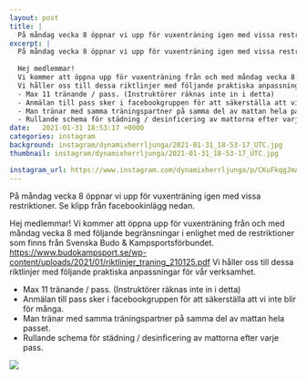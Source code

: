 ```yaml
---
layout: post
title: |
  På måndag vecka 8 öppnar vi upp för vuxenträning igen med vissa restriktioner
excerpt: |
  På måndag vecka 8 öppnar vi upp för vuxenträning igen med vissa restriktioner. Se klipp från facebookinlägg nedan. 
  
  Hej medlemmar!
  Vi kommer att öppna upp för vuxenträning från och med måndag vecka 8 med följande begränsningar i enlighet med de restriktioner som finns från Svenska Budo & Kampsportsförbundet. https://www.budokampsport.se/wp-content/uploads/2021/01/riktlinjer_traning_210125.pdf
  Vi håller oss till dessa riktlinjer med följande praktiska anpassningar för vår verksamhet.
  - Max 11 tränande / pass. (Instruktörer räknas inte in i detta)
  - Anmälan till pass sker i facebookgruppen för att säkerställa att vi inte blir för många.
  - Man tränar med samma träningspartner på samma del av mattan hela passet.
  - Rullande schema för städning / desinficering av mattorna efter varje pass.
date:   2021-01-31 18:53:17 +0000
categories: instagram
background: instagram/dynamixherrljunga/2021-01-31_18-53-17_UTC.jpg
thumbnail: instagram/dynamixherrljunga/2021-01-31_18-53-17_UTC.jpg

instagram_url: https://www.instagram.com/dynamixherrljunga/p/CKuFkqgJmAT
---
```

På måndag vecka 8 öppnar vi upp för vuxenträning igen med vissa restriktioner. Se klipp från facebookinlägg nedan. 

Hej medlemmar!
Vi kommer att öppna upp för vuxenträning från och med måndag vecka 8 med följande begränsningar i enlighet med de restriktioner som finns från Svenska Budo & Kampsportsförbundet. https://www.budokampsport.se/wp-content/uploads/2021/01/riktlinjer_traning_210125.pdf
Vi håller oss till dessa riktlinjer med följande praktiska anpassningar för vår verksamhet.
- Max 11 tränande / pass. (Instruktörer räknas inte in i detta)
- Anmälan till pass sker i facebookgruppen för att säkerställa att vi inte blir för många.
- Man tränar med samma träningspartner på samma del av mattan hela passet.
- Rullande schema för städning / desinficering av mattorna efter varje pass.



<img src='{{ site.baseurl }}/instagram/dynamixherrljunga/2021-01-31_18-53-17_UTC.jpg' class='img-fluid' />
